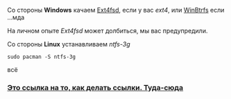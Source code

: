 Со стороны **Windows** качаем [Ext4fsd](https://github.com/bobranten/Ext4Fsd), если у вас *ext4*, или [WinBtrfs](https://github.com/maharmstone/btrfs) если ...мда

На личном опыте *Ext4fsd* может долбиться, мы вас предупредили.

Со стороны **Linux** устанавливаем *ntfs-3g*

```
sudo pacman -S ntfs-3g
```

всё
### [Это ссылка на то, как делать ссылки. Туда-сюда](Links.md)